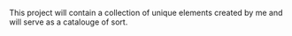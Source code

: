 This project will contain a collection of unique elements created by me and will serve as a catalouge of sort.